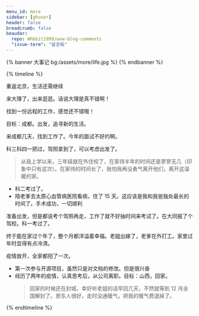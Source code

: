 ```yaml
---
menu_id: more
sidebar: [ghuser]
header: false
breadcrumb: false
beaudar:
  repo: Whbbit1999/wxw-blog-comments
  "issue-term": "留言板"
---
```


{% banner 大事记 bg:/assets/more/life.jpg %}
{% endbanner %}

{% timeline %}

<!-- node 2023 年 10 月 -->

重返北京，生活还需继续

<!-- node 2023 年 7 月 -->

来大理了，出来逛逛。话说大理是真不错啊！

找到一份远程的工作，感觉还不错哦！

<!-- node 2023 年 5 月 -->

目标：成都。出发，追寻新的生活。

来成都几天，找到工作了。今年的面试不好约啊。

<!-- node 2023 年 4 月 -->

科三科四一把过，驾照拿到了，可以考虑出发了。

> 从我上学以来，三年级就在外住校了，在家待半年的时间还是寥寥无几（印象中只有这次）。在家待的时间长了，我怕我再没勇气离开他们，离开这温暖的家。

<!-- node 2023 年 3 月 -->

- 科二考过了。
- 陪老爹去太原心血管病医院看病，住了 15 天。这应该是我和我爸独处最长的时间了。手术成功，一切顺利

<!-- node 2023 年 2 月 -->

准备出发，但是都说考个驾照再走，工作了就不好抽时间来考试了。在大同报了个驾校。科一考过了。

<!-- node 2023 年 1 月 -->

终于能在家过个年了，整个月都洋溢着幸福。老姐出嫁了，老爹在外打工。家里过年时显得有点冷清。

<!-- node 2022 年 12 月 -->

疫情放开，全家都阳了一次。

<!-- node 2022 年 11 月 -->

- 第一次参与开源项目，虽然只是对文档的修改。但是很兴奋
- 经历了两年的疫情，认真思考后，从公司离职。目标：山西，回家。
  > 回家的时候还在封城，幸好听老姐的话早回几天，不然就等到 12 月全国解封了。房东人很好，走时没通暖气，把我的暖气费退掉了。

{% endtimeline %}
